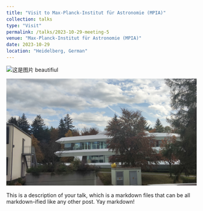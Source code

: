 ```yaml
---
title: "Visit to Max-Planck-Institut für Astronomie (MPIA)"
collection: talks
type: "Visit"
permalink: /talks/2023-10-29-meeting-5
venue: "Max-Planck-Institut für Astronomie (MPIA)"
date: 2023-10-29
location: "Heidelberg, German"
---
```


![这是图片](../images/MPA1.jpg "MPA")
beautifiul


![这是图片](../images/MPA2.jpg "MPA")


This is a description of your talk, which is a markdown files that can be all markdown-ified like any other post. Yay markdown!


